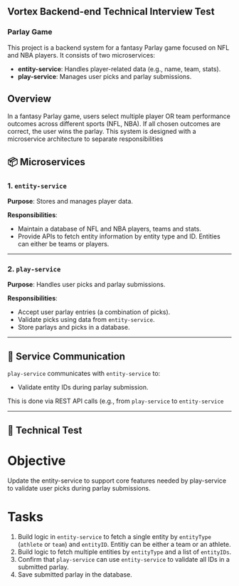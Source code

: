 ## Vortex Backend-end Technical Interview Test

### Parlay Game

This project is a backend system for a fantasy Parlay game focused on NFL and NBA players. It consists of two microservices:

- **entity-service**: Handles player-related data (e.g., name, team, stats).
- **play-service**: Manages user picks and parlay submissions.

## Overview

In a fantasy Parlay game, users select multiple player OR team performance outcomes across different sports (NFL, NBA). If all chosen outcomes are correct, the user wins the parlay.
This system is designed with a microservice architecture to separate responsibilities

## 📦 Microservices

### 1. `entity-service`

**Purpose**: Stores and manages player data.

**Responsibilities**:
- Maintain a database of NFL and NBA players, teams and stats.
- Provide APIs to fetch entity information by entity type and ID. Entities can either be teams or players.

---

### 2. `play-service`

**Purpose**: Handles user picks and parlay submissions.

**Responsibilities**:
- Accept user parlay entries (a combination of picks).
- Validate picks using data from `entity-service`.
- Store parlays and picks in a database.

---

## 🔗 Service Communication

`play-service` communicates with `entity-service` to:
- Validate entity IDs during parlay submission.

This is done via REST API calls (e.g., from `play-service` to `entity-service`

---

## 🧪 Technical Test

# Objective

Update the entity-service to support core features needed by play-service to validate user picks during parlay submissions.

# Tasks

1.  Build logic in `entity-service` to fetch a single entity by `entityType` (`athlete` or `team`) and `entityID`. Entitiy can be either a team or an athlete.
2.  Build logic to fetch multiple entities by `entityType` and a list of `entityIDs`.
3.  Confirm that `play-service` can use `entity-service` to validate all IDs in a submitted parlay.
4.  Save submitted parlay in the database.




